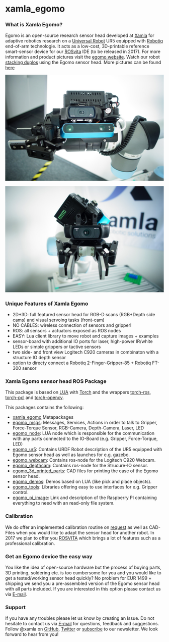 # xamla_egomo

### What is Xamla Egomo?

Egomo is an open-source research sensor head developed at [Xamla](http://www.xamla.com/) for adaptive robotics research on a [Universal Robot](http://www.universal-robots.com/) UR5 equipped with [Robotiq](http://robotiq.com/) end-of-arm technologie. It acts as a low-cost, 3D-printable reference smart-sensor device for our [ROSvita](http://www.xamla.com/rosvita/) IDE (to be released in 2017). 
For more information and product pictures visit the [egomo website](http://xamla.com/egomo). Watch our robot [stacking duplos](https://www.youtube.com/watch?v=uo04vuXcwlw) using the Egomo sensor head. More pictures can be found [here](egomo_3d_printed_parts/egomo-1/images)

![sensorhead1](egomo_3d_printed_parts/egomo-1/images/egomo_left.jpg "Egomo sensor head side view, showing that the webcam can be mounten on the side as well as in the front.")

![sensorhead2](egomo_3d_printed_parts/egomo-1/images/egomo_front.jpg "Egomo sensor head front view")

### Unique Features of Xamla Egomo

* 2D+3D: full featured sensor head for RGB-D scans (RGB+Depth side cams) and visual servoing tasks (front-cam)
* NO CABLES: wireless connection of sensors and gripper!
* ROS: all sensors + actuators exposed as ROS nodes
* EASY: Lua client library to move robot and capture images + examples
* sensor-board with additional IO ports for laser, high-power IR/white LEDs or simple grippers or tactive sensors
* two side- and front view Logitech C920 cameras in combinaton with a structure IO depth sensor
* option to directy connect a Robotiq 2-Finger-Gripper-85 + Robotiq FT-300 sensor 

### Xamla Egomo sensor head ROS Package ###

This package is based on [LUA](https://www.lua.org/) with [Torch](https://github.com/torch) and the wrappers
[torch-ros](https://github.com/Xamla/torch-ros),  [torch-pcl](https://github.com/Xamla/torch-pcl)  and [torch-opencv](https://github.com/VisionLabs/torch-opencv).

This packages contains the following:

  * [xamla_egomo](/xamla_egomo) Metapackages
  * [egomo_msgs](/egomo_msgs): Messages, Services, Actions in order to talk to Gripper, Force-Torque Sensor, RGB-Camera, Depth-Camera, Laser, LED
  * [egomo_node](/egomo_node): LUA node which is responsible for the communication with any parts connected to the IO-Board (e.g. Gripper, Force-Torque, LED)
  * [egomo_ur5](/egomo_ur5): Contains URDF Robot description of the UR5 equipped with Egomo sensor head as well as launches for e.g. gazebo.
  * [egomo_webcam](/egomo_webcam): Contains ros-node for the Logitech C920 Webcam.
  * [egomo_depthcam](/egomo_depthcam): Contains ros-node for the Strucure-IO sensor.
  * [egomo_3d_printed_parts](/egomo_3d_printed_parts): CAD files for printing the case of the Egomo sensor head.
  * [egomo_demos](/egomo_demos): Demos based on LUA (like pick and place objects).
  * [egomo_tools](/egomo_tools): Libraries offering easy to use interfaces for e.g. Gripper control.
  * [egomo_pi_image](/egomo_pi_image): Link and description of the Raspberry PI containing everything to need with an read-only file system.

### Calibration ###

We do offer an implemented calibration routine on [request](http://xamla.com/en/contact/index.html) as well as CAD-Files when you would like to adapt the sensor head for another robot. In 2017 we plan to offer you [ROSVITA](http://xamla.com/en/rosvita/index.html) which brings a lot of features such as a professional calibration.

### Get an Egomo device the easy way

You like the idea of open-source hardware but the process of buying parts, 3D printing, soldering etc. is too cumbersome for you and you would like to get a tested/working sensor head quickly? No problem for EUR 1499 + shipping we send you a pre-assembled version of the Egomo sensor head with all parts included. If you are interested in this option please contact us via [E-mail](mailto:egomo@xamla.com). 

### Support ###

If you have any troubles please let us know by creating an Issue. Do not hesitate to contact us via [E-mail](mailto:egomo@xamla.com) for questions, feedback and
suggestions. Follow @xamla on [GitHub](https://github.com/Xamla), [Twitter](https://twitter.com/xamla) or [subscribe](http://xamla.com/en/egomo) to our newsletter. We look forward to hear from you!
